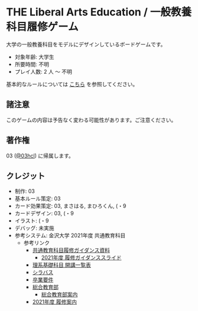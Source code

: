 # THE Liberal Arts Education / 一般教養科目履修ゲーム

大学の一般教養科目をモデルにデザインしているボードゲームです。

- 対象年齢: 大学生
- 所要時間: 不明
- プレイ人数: 2 人 ～ 不明

基本的なルールについては [こちら](./rule.md) を参照してください。

## 諸注意

このゲームの内容は予告なく変わる可能性があります。ご注意ください。

## 著作権

03 ([@03hcl](https://twitter.com/03hcl)) に帰属します。

## クレジット

- 制作: 03
- 基本ルール策定: 03
- カード効果策定: 03, まさはる, まひろくん, (・9
- カードデザイン: 03, (・9
- イラスト: (・9
- デバッグ: 未実施
- 参考システム: 金沢大学 2021年度 共通教育科目
  - 参考リンク
    - [共通教育科目履修ガイダンス資料](https://ilas.w3.kanazawa-u.ac.jp/students/beginners/preparation_video/)
      - [2021年度 履修ガイダンススライド](https://ilas.w3.kanazawa-u.ac.jp/wp-content/uploads/2021_guidance_slide.pdf)
    - [理系基礎科目 開講一覧表](https://ilas.w3.kanazawa-u.ac.jp/students/subject/%ef%bc%8d%ef%bc%8d%e5%9f%ba%e7%a4%8e%e7%a7%91%e7%9b%ae/attachment/2021-290x300/)
    - [シラバス](https://eduweb.sta.kanazawa-u.ac.jp/portal/Public/Syllabus/SearchMain.aspx)
    - [卒業要件](https://www.kanazawa-u.ac.jp/education/educational/gak_menu013)
    - [総合教育部](https://ilas.w3.kanazawa-u.ac.jp/students/%E7%B7%8F%E5%90%88%E6%95%99%E8%82%B2%E9%83%A8/)
      - [総合教育部案内](https://ilas.w3.kanazawa-u.ac.jp/wp-content/uploads/R03_annai.pdf)
    - [2021年度 履修案内](https://ilas.w3.kanazawa-u.ac.jp/wp-content/uploads/risyu_annai_2021.pdf)
